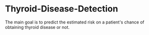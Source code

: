 # Thyroid-Disease-Detection
The main goal is to predict the estimated risk on a patient's chance of obtaining thyroid disease or not.

